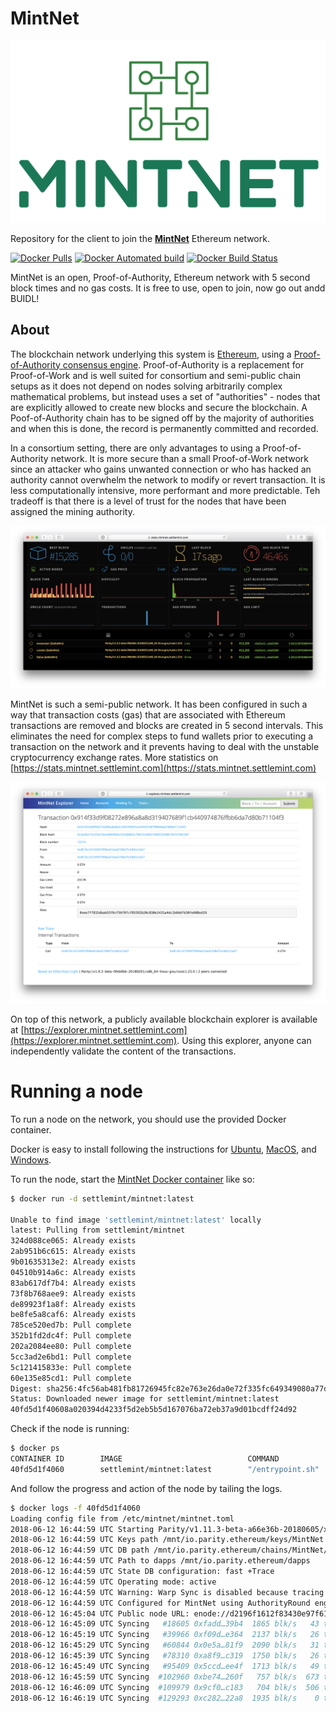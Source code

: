 # MintNet

![MintNet](./mintnet-logo.png)

Repository for the client to join the [**MintNet**](https://stats.mintnet.settlemint.com/) Ethereum network.

[![Docker Pulls](https://img.shields.io/docker/pulls/settlemint/mintnet.svg)](https://hub.docker.com/r/settlemint/mintnet/)
[![Docker Automated build](https://img.shields.io/docker/automated/settlemint/mintnet.svg)](https://hub.docker.com/r/settlemint/mintnet/)
[![Docker Build Status](https://img.shields.io/docker/build/settlemint/mintnet.svg)](https://hub.docker.com/r/settlemint/mintnet/)

MintNet is an open, Proof-of-Authority, Ethereum network with 5 second block times and no gas costs. It is free to use, open to join, now go out andd BUIDL!

## About

The blockchain network underlying this system is [Ethereum](https://www.ethereum.org/), using a [Proof-of-Authority consensus engine](https://en.wikipedia.org/wiki/Proof-of-authority). Proof-of-Authority is a replacement for Proof-of-Work and is well suited for consortium and semi-public chain setups as it does not depend on nodes solving arbitrarily complex mathematical problems, but instead uses a set of "authorities" - nodes that are explicitly allowed to create new blocks and secure the blockchain. A Poof-of-Authority chain has to be signed off by the majority of authorities and when this is done, the record is permanently committed and recorded.

In a consortium setting, there are only advantages to using a Proof-of-Authority network. It is more secure than a small Proof-of-Work network since an attacker who gains unwanted connection or who has hacked an authority cannot overwhelm the network to modify or revert transaction. It is less computationally intensive, more performant and more predictable. Teh tradeoff is that there is a level of trust for the nodes that have been assigned the mining authority.

![MintNet Statistics](./mintnetstats.png)

MintNet is such a semi-public network. It has been configured in such a way that transaction costs (gas) that are associated with Ethereum transactions are removed and blocks are created in 5 second intervals. This eliminates the need for complex steps to fund wallets prior to executing a transaction on the network and it prevents having to deal with the unstable cryptocurrency exchange rates. More statistics on [https://stats.mintnet.settlemint.com](https://stats.mintnet.settlemint.com)

![MintNet Explorer](./mintnetexplorer.png)

On top of this network, a publicly available blockchain explorer is available at [https://explorer.mintnet.settlemint.com](https://explorer.mintnet.settlemint.com). Using this explorer, anyone can independently validate the content of the transactions.

# Running a node

To run a node on the network, you should use the provided Docker container.

Docker is easy to install following the instructions for [Ubuntu](https://docs.docker.com/install/linux/docker-ce/ubuntu/), [MacOS](https://docs.docker.com/docker-for-mac/install/), and [Windows](https://docs.docker.com/docker-for-windows/install/).

To run the node, start the [MintNet Docker container](https://hub.docker.com/r/settlemint/mintnet/) like so:

```sh
$ docker run -d settlemint/mintnet:latest

Unable to find image 'settlemint/mintnet:latest' locally
latest: Pulling from settlemint/mintnet
324d088ce065: Already exists
2ab951b6c615: Already exists
9b01635313e2: Already exists
04510b914a6c: Already exists
83ab617df7b4: Already exists
73f8b768aee9: Already exists
de89923f1a8f: Already exists
be8fe5a8caf6: Already exists
785ce520ed7b: Pull complete
352b1fd2dc4f: Pull complete
202a2084ee80: Pull complete
5cc3ad2e6bd1: Pull complete
5c121415833e: Pull complete
60e135e85cd1: Pull complete
Digest: sha256:4fc56ab481fb81726945fc82e763e26da0e72f335fc649349080a77dce5d19b4
Status: Downloaded newer image for settlemint/mintnet:latest
40fd5d1f40608a020394d4233f5d2eb5b5d167076ba72eb37a9d01bcdff24d92
```

Check if the node is running:

```sh
$ docker ps
CONTAINER ID        IMAGE                            COMMAND                  CREATED             STATUS              PORTS                                                                                                                    NAMES
40fd5d1f4060        settlemint/mintnet:latest        "/entrypoint.sh"         18 seconds ago      Up 21 seconds       8080/tcp, 8180/tcp, 8545/tcp                                                                                             zen_chandrasekhar
```

And follow the progress and action of the node by tailing the logs.

```sh
$ docker logs -f 40fd5d1f4060
Loading config file from /etc/mintnet/mintnet.toml
2018-06-12 16:44:59 UTC Starting Parity/v1.11.3-beta-a66e36b-20180605/x86_64-linux-gnu/rustc1.26.2
2018-06-12 16:44:59 UTC Keys path /mnt/io.parity.ethereum/keys/MintNet
2018-06-12 16:44:59 UTC DB path /mnt/io.parity.ethereum/chains/MintNet/db/b0db79331389383f
2018-06-12 16:44:59 UTC Path to dapps /mnt/io.parity.ethereum/dapps
2018-06-12 16:44:59 UTC State DB configuration: fast +Trace
2018-06-12 16:44:59 UTC Operating mode: active
2018-06-12 16:44:59 UTC Warning: Warp Sync is disabled because tracing is turned on.
2018-06-12 16:44:59 UTC Configured for MintNet using AuthorityRound engine
2018-06-12 16:45:04 UTC Public node URL: enode://d2196f1612f83430e97f6194f24817cba2af3a99e8cbe47cc9f234d6d0736e462831e010248acd38971f7eeb6bf8c75f6e50a07d7b1e11eefd31ddf4d94ffec7@172.17.0.3:30303
2018-06-12 16:45:09 UTC Syncing   #18605 0xfadd…39b4  1865 blk/s   43 tx/s  16 Mgas/s      0+25081 Qed    #43688    3/25 peers      6 MiB chain   52 MiB db   38 MiB queue    4 MiB sync  RPC:  0 conn,  0 req/s,   0 µs
2018-06-12 16:45:19 UTC Syncing   #39966 0xf09d…e364  2137 blk/s   26 tx/s   8 Mgas/s      0+24549 Qed    #64516    3/25 peers      3 MiB chain   81 MiB db   38 MiB queue    5 MiB sync  RPC:  0 conn,  0 req/s,   0 µs
2018-06-12 16:45:29 UTC Syncing   #60844 0x0e5a…81f9  2090 blk/s   31 tx/s  22 Mgas/s      0+24497 Qed    #85344    3/25 peers      3 MiB chain   78 MiB db   38 MiB queue    5 MiB sync  RPC:  0 conn,  0 req/s,   0 µs
2018-06-12 16:45:39 UTC Syncing   #78310 0xa8f9…c319  1750 blk/s   26 tx/s  11 Mgas/s      0+21155 Qed    #99466    3/25 peers      3 MiB chain   75 MiB db   38 MiB queue    4 MiB sync  RPC:  0 conn,  0 req/s,   0 µs
2018-06-12 16:45:49 UTC Syncing   #95409 0x5ccd…ee4f  1713 blk/s   49 tx/s  22 Mgas/s      0+11905 Qed   #107316    3/25 peers      3 MiB chain   74 MiB db   36 MiB queue    7 MiB sync  RPC:  0 conn,  0 req/s,   0 µs
2018-06-12 16:45:59 UTC Syncing  #102960 0xbe74…260f   757 blk/s  673 tx/s 322 Mgas/s      0+20994 Qed   #123953    3/25 peers      3 MiB chain   90 MiB db   40 MiB queue    8 MiB sync  RPC:  0 conn,  0 req/s,   0 µs
2018-06-12 16:46:09 UTC Syncing  #109979 0x9cf0…c183   704 blk/s  506 tx/s 242 Mgas/s      0+26670 Qed   #136653    3/25 peers      5 MiB chain   91 MiB db   39 MiB queue    8 MiB sync  RPC:  0 conn,  0 req/s,   0 µs
2018-06-12 16:46:19 UTC Syncing  #129293 0xc282…22a8  1935 blk/s    0 tx/s   0 Mgas/s      0+26027 Qed   #155322    3/25 peers      6 MiB chain   98 MiB db   38 MiB queue    8 MiB sync  RPC:  0 conn,  0 req/s,   0 µs
```
